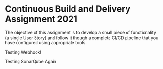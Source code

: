 # Continuous Build and Delivery Assignment 2021

The objective of this assignment is to develop a small piece of functionality (a single User Story) and follow it though a complete CI/CD pipeline that you have configured using appropriate tools. 

Testing Webhook!

Testing SonarQube Again
